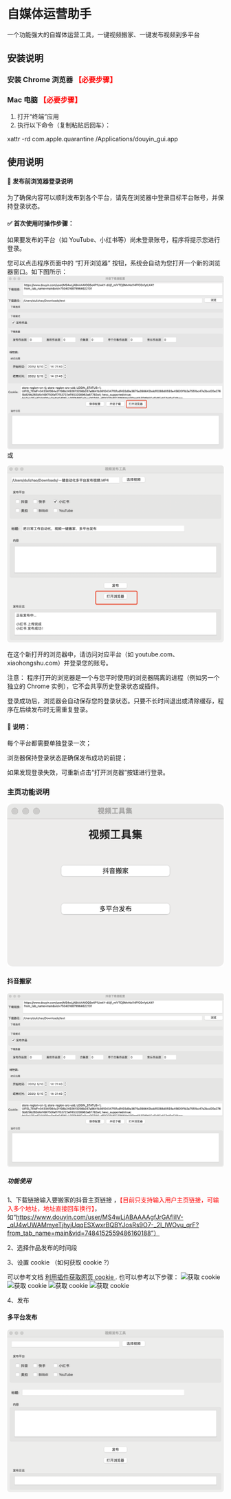 # 自媒体运营助手

一个功能强大的自媒体运营工具，一键视频搬家、一键发布视频到多平台

## 安装说明 

### 安装 Chrome 浏览器 <font color=red>【必要步骤】</font>

### Mac 电脑 <font color=red>【必要步骤】</font>
   1. 打开“终端”应用
   2. 执行以下命令（复制粘贴后回车）：

   xattr -rd com.apple.quarantine /Applications/douyin_gui.app

## 使用说明


#### 📝 发布前浏览器登录说明
为了确保内容可以顺利发布到各个平台，请先在浏览器中登录目标平台账号，并保持登录状态。

#### ✅ 首次使用时操作步骤：
如果要发布的平台（如 YouTube、小红书等）尚未登录账号，程序将提示您进行登录。

您可以点击程序页面中的 “打开浏览器” 按钮，系统会自动为您打开一个新的浏览器窗口。如下图所示：
![打开浏览器](/assets/open_browser1.jpg)
或

![打开浏览器](/assets/open_browser2.jpg)

在这个新打开的浏览器中，请访问对应平台（如 youtube.com、xiaohongshu.com）并登录您的账号。

注意： 程序打开的浏览器是一个与您平时使用的浏览器隔离的进程（例如另一个独立的 Chrome 实例），它不会共享历史登录状态或插件。

登录成功后，浏览器会自动保存您的登录状态。只要不长时间退出或清除缓存，程序在后续发布时无需重复登录。

#### 📌 说明：
每个平台都需要单独登录一次；

浏览器保持登录状态是确保发布成功的前提；

如果发现登录失效，可重新点击“打开浏览器”按钮进行登录。



### 主页功能说明
![主页](/assets/主页.png)

#### 抖音搬家

![抖音搬家](/assets/抖音搬家.png)



##### 功能使用
1、下载链接输入要搬家的抖音主页链接 ，<font color=red>【目前只支持输入用户主页链接，可输入多个地址，地址直接回车换行】</font>，如“https://www.douyin.com/user/MS4wLjABAAAAgfJrGAfliIV-_qU4wUWAMmyeTjhyjUqqESXwxrBQBYJosRs9O7-_2I_lWOvu_qrF?from_tab_name=main&vid=7484152559486160188”）

2、选择作品发布的时间段

3、设置 cookie （如何获取 cookie ?）

可以参考文档
[利用插件获取网页 cookie ](./cookie-helper/README.md).
 也可以参考以下步骤：
![获取 cookie](/assets/cookie1.png)
![获取 cookie](/assets/cookie2.png)
![获取 cookie](/assets/cookie3.png)
![获取 cookie](/assets/cookie4.png)

4、发布

#### 多平台发布
![多平台发布](/assets/多平台发布.png)





